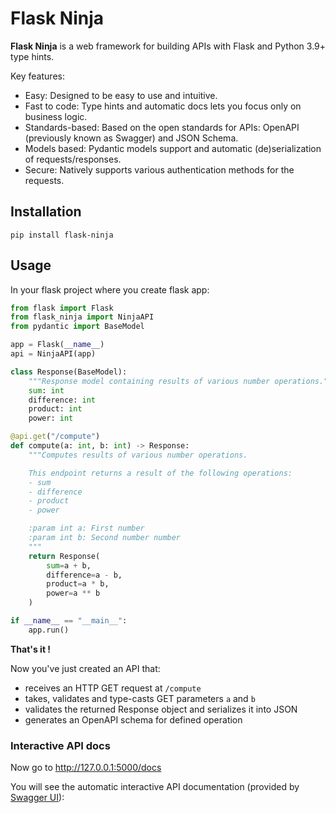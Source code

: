 # Flask Ninja

**Flask Ninja** is a web framework for building APIs with Flask and Python 3.9+ type hints.

Key features:

- Easy: Designed to be easy to use and intuitive.
- Fast to code: Type hints and automatic docs lets you focus only on business logic.
- Standards-based: Based on the open standards for APIs: OpenAPI (previously known as Swagger) and JSON Schema.
- Models based: Pydantic models support and automatic (de)serialization of requests/responses.
- Secure: Natively supports various authentication methods for the requests.

## Installation

```
pip install flask-ninja
```

## Usage

In your flask project where you create flask app:

```Python
from flask import Flask
from flask_ninja import NinjaAPI
from pydantic import BaseModel

app = Flask(__name__)
api = NinjaAPI(app)

class Response(BaseModel):
    """Response model containing results of various number operations."""
    sum: int
    difference: int
    product: int
    power: int

@api.get("/compute")
def compute(a: int, b: int) -> Response:
    """Computes results of various number operations.

    This endpoint returns a result of the following operations:
    - sum
    - difference
    - product
    - power

    :param int a: First number
    :param int b: Second number number
    """
    return Response(
        sum=a + b,
        difference=a - b,
        product=a * b,
        power=a ** b
    )

if __name__ == "__main__":
    app.run()
```

**That's it !**

Now you've just created an API that:

- receives an HTTP GET request at `/compute`
- takes, validates and type-casts GET parameters `a` and `b`
- validates the returned Response object and serializes it into JSON
- generates an OpenAPI schema for defined operation

### Interactive API docs

Now go to <a href="http://127.0.0.1:8000/docs" target="_blank">http://127.0.0.1:5000/docs</a>

You will see the automatic interactive API documentation (provided by <a href="https://github.com/swagger-api/swagger-ui" target="_blank">Swagger UI</a>):
